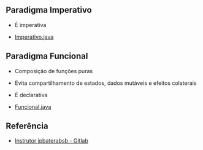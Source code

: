 

## Paradigma Imperativo

  - É imperativa

  - [Imperativo.java](src/main/java/br/com/marcia/aula1/Imperativo.java)

## Paradigma Funcional

  - Composição de funções puras
      
  - Evita compartilhamento de estados, dados mutáveis e efeitos colaterais
    
  - É declarativa
    
  - [Funcional.java](src/main/java/br/com/marcia/aula1/Funcional.java)



## Referência

  - [Instrutor jpbaterabsb - Gitlab](https://github.com/jpbaterabsb/java-avancado)